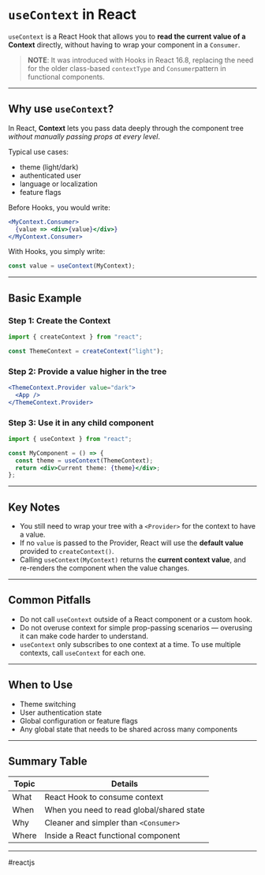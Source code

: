 # `useContext` in React

`useContext` is a React Hook that allows you to **read the current value of a Context** directly, without having to wrap your component in a `Consumer`.

> **NOTE**: It was introduced with Hooks in React 16.8, replacing the need for the older class-based `contextType` and `Consumer`pattern in functional components.

---
## Why use `useContext`?

In React, **Context** lets you pass data deeply through the component tree *without manually passing props at every level*.

Typical use cases:

* theme (light/dark)
* authenticated user
* language or localization
* feature flags

Before Hooks, you would write:

```jsx
<MyContext.Consumer>
  {value => <div>{value}</div>}
</MyContext.Consumer>
```

With Hooks, you simply write:

```jsx
const value = useContext(MyContext);
```

---
## Basic Example

### Step 1: Create the Context

```jsx
import { createContext } from "react";

const ThemeContext = createContext("light");
```

### Step 2: Provide a value higher in the tree

```jsx
<ThemeContext.Provider value="dark">
  <App />
</ThemeContext.Provider>
```

### Step 3: Use it in any child component

```jsx
import { useContext } from "react";

const MyComponent = () => {
  const theme = useContext(ThemeContext);
  return <div>Current theme: {theme}</div>;
};
```

---

## Key Notes

* You still need to wrap your tree with a `<Provider>` for the context to have a value.
* If no `value` is passed to the Provider, React will use the **default value** provided to `createContext()`.
* Calling `useContext(MyContext)` returns the **current context value**, and re-renders the component when the value changes.

---

## Common Pitfalls

* Do not call `useContext` outside of a React component or a custom hook.
* Do not overuse context for simple prop-passing scenarios — overusing it can make code harder to understand.
* `useContext` only subscribes to one context at a time. To use multiple contexts, call `useContext` for each one.

---

## When to Use

* Theme switching
* User authentication state
* Global configuration or feature flags
* Any global state that needs to be shared across many components

---
## Summary Table

| Topic | Details |
|---|---|
| What | React Hook to consume context |
| When | When you need to read global/shared state |
| Why | Cleaner and simpler than `<Consumer>` | 
| Where | Inside a React functional component |

---

#reactjs